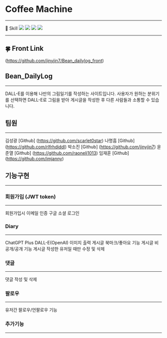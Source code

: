 # Coffee Machine
------

📝  Skill
<img src="https://img.shields.io/badge/python-3776AB?style=for-the-badge&logo=python&logoColor=white">  <img src="https://img.shields.io/badge/django-092E20?style=for-the-badge&logo=django&logoColor=white"> <img src="https://img.shields.io/badge/html5-E34F26?style=for-the-badge&logo=html5&logoColor=white">  <img src="https://img.shields.io/badge/javascript-F7DF1E?style=for-the-badge&logo=javascript&logoColor=black"> 

***


🍀 Front Link
------
(https://github.com/jinyjin7/Bean_dailylog_front)


## Bean_DailyLog
------
DALL-E를 이용해 나만의 그림일기를 작성하는 사이트입니다.
사용자가 원하는 분위기를 선택하면 DALL-E로 그림을 받아 게시글을 작성한 후 다른 사람들과 소통할 수 있습니다.


## 팀원
------
김성광 [Github] (https://github.com/scarlet0star)
나명흠 [Github] (https://github.com/rlfrhdiddl)
박소진 [Github] (https://github.com/jinyjin7)
윤준열 [Github] (https://github.com/raoneli1013)
임재훈 [Github] (https://github.com/imjanny)


## 기능구현
------

### 회원가입 (JWT token)
------
회원가입시 이메일 인증
구글 소셜 로그인


### Diary
------
ChatGPT Plus DALL-E(OpenAI) 이미지 출력
게시글 북마크/좋아요 기능
게시글 비공개/공개 기능
게시글 작성한 유저일 때만 수정 및 삭제


### 댓글
------
댓글 작성 및 삭제


### 팔로우
------
유저간 팔로우/언팔로우 기능


### 추가기능
------








